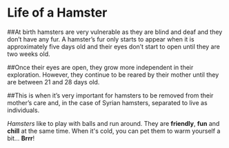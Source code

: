 # Life of a Hamster
##At birth hamsters are very vulnerable as they are blind and deaf and they don’t have any fur. A hamster’s fur only starts to appear when it is approximately five days old and their eyes don’t start to open until they are two weeks old.

##Once their eyes are open, they grow more independent in their exploration. However, they continue to be reared by their mother until they are between 21 and 28 days old.

##This is when it’s very important for hamsters to be removed from their mother’s care and, in the case of Syrian hamsters, separated to live as individuals. 

*Hamsters* like to play with balls and run around. They are **friendly**, **fun** and **chill** at the same time. When it's cold, you can pet them to warm yourself a bit... **Brrr**!


